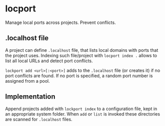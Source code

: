 # locport

Manage local ports across projects. Prevent conflicts.

## .localhost file

A project can define `.localhost` file, that lists local domains with ports that the project uses.
Indexing such file/project with `locport index .` allows to list all local URLs and detect port conflicts.

`lockport add <url>[:<port>]` adds to the `.localhost` file (or creates it) if no port conflicts are found. If no port is specified, 
a random port number is assigned from a pool.

## Implementation

Append projects added with `lockport index` to a configuration file, kept in an appropriate system folder.
When `add` or `list` is invoked these directories are scanned for `.localhost` files.
